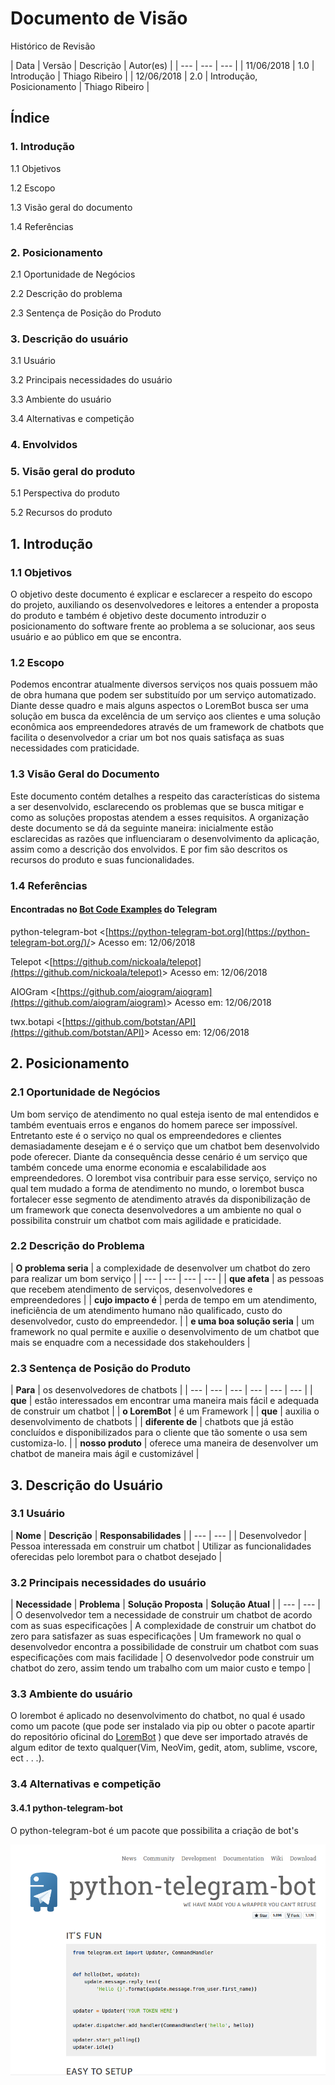 # Documento de Visão

Histórico de Revisão

| Data | Versão | Descrição | Autor\(es\) |
| --- | --- | --- |
| 11/06/2018 | 1.0 | Introdução | Thiago Ribeiro |
| 12/06/2018 | 2.0 | Introdução, Posicionamento | Thiago Ribeiro |

## Índice

### 1. Introdução

1.1 Objetivos

1.2 Escopo

1.3 Visão geral do documento

1.4 Referências

### 2. Posicionamento

2.1 Oportunidade de Negócios

2.2 Descrição do problema

2.3 Sentença de Posição do Produto

### 3. Descrição do usuário

3.1 Usuário

3.2 Principais necessidades do usuário

3.3 Ambiente do usuário

3.4 Alternativas e competição

### 4. Envolvidos

### 5. Visão geral do produto

5.1 Perspectiva do produto

5.2 Recursos do produto

## 1. Introdução

### 1.1 Objetivos

O objetivo deste documento é explicar e esclarecer a respeito do escopo do projeto, auxiliando os desenvolvedores e leitores a entender a proposta do produto e também é objetivo deste documento introduzir o posicionamento do software frente ao problema a se solucionar, aos seus usuário e ao público em que se encontra.

### 1.2 Escopo

Podemos encontrar atualmente diversos serviços nos quais possuem mão de obra humana que podem ser substituído por um serviço automatizado. Diante desse quadro e mais alguns aspectos o LoremBot busca ser uma solução em busca da excelência de um serviço aos clientes e uma solução econômica aos empreendedores através de um framework de chatbots que facilita o desenvolvedor a criar um bot nos quais satisfaça as suas necessidades com praticidade.

### 1.3 Visão Geral do Documento

Este documento contém detalhes a respeito das características do sistema a ser desenvolvido, esclarecendo os problemas que se busca mitigar e como as soluções propostas atendem a esses requisitos. A organização deste documento se dá da seguinte maneira: inicialmente estão esclarecidas as razões que influenciaram o desenvolvimento da aplicação, assim como a descrição dos envolvidos. E por fim são descritos os recursos do produto e suas funcionalidades.

### 1.4 Referências

#### Encontradas no [Bot Code Examples](https://core.telegram.org/bots/samples) do Telegram 

python-telegram-bot &lt;[https://python-telegram-bot.org](https://python-telegram-bot.org/)/&gt; Acesso em: 12/06/2018

Telepot &lt;[https://github.com/nickoala/telepot](https://github.com/nickoala/telepot)&gt; Acesso em: 12/06/2018

AIOGram &lt;[https://github.com/aiogram/aiogram](https://github.com/aiogram/aiogram)&gt; Acesso em: 12/06/2018

twx.botapi &lt;[https://github.com/botstan/API](https://github.com/botstan/API)&gt; Acesso em: 12/06/2018

## 2. Posicionamento

### 2.1 Oportunidade de Negócios

Um bom serviço de atendimento no qual esteja isento de mal entendidos e também eventuais erros e enganos do homem parece ser impossível.  Entretanto este é o serviço no qual os empreendedores e clientes demasiadamente desejam e é o serviço que um chatbot bem desenvolvido pode oferecer. Diante da consequência desse cenário é um serviço que também concede uma enorme economia e escalabilidade aos empreendedores. O lorembot visa contribuir para esse serviço, serviço no qual tem mudado a forma de atendimento no mundo, o lorembot busca fortalecer esse segmento de atendimento através da disponibilização de um framework que conecta desenvolvedores a um ambiente no qual o possibilita construir um chatbot com mais agilidade e praticidade. 

### 2.2 Descrição do Problema

| **O problema seria** | a complexidade de desenvolver um chatbot do zero para realizar um bom serviço |
| --- | --- | --- | --- |
| **que afeta** | as pessoas que recebem atendimento de serviços, desenvolvedores e empreendedores |
| **cujo impacto é** | perda de tempo em um atendimento, ineficiência de um atendimento humano não qualificado, custo do desenvolvedor, custo do empreendedor. |
| **e uma boa solução seria** | um framework no qual permite e auxilie o desenvolvimento de um chatbot que mais se enquadre com a necessidade dos stakehoulders |

### 2.3 Sentença de Posição do Produto

| **Para** | os desenvolvedores de chatbots |
| --- | --- | --- | --- | --- | --- |
| **que** | estão interessados em encontrar uma maneira mais fácil e adequada de construir um chatbot |
| **o LoremBot** | é um Framework  |
| **que** | auxilia o desenvolvimento de chatbots |
| **diferente de** | chatbots que já estão concluídos e disponibilizados para o cliente que tão somente o usa sem customiza-lo. |
| **nosso produto** | oferece uma maneira de desenvolver um chatbot de maneira mais ágil e customizável |

## 3. Descrição do Usuário

### 3.1 Usuário

| **Nome** | **Descrição** | **Responsabilidades** |
| --- | --- |
| Desenvolvedor | Pessoa interessada em construir um chatbot  | Utilizar as funcionalidades oferecidas pelo lorembot para o chatbot desejado |

### 3.2 Principais necessidades do usuário

| **Necessidade** | **Problema** | **Solução Proposta** | **Solução Atual** |
| --- | --- |
| O desenvolvedor tem a necessidade de construir um chatbot de acordo com as suas especificações | A complexidade de construir um chatbot do zero para satisfazer as suas especificações | Um framework no qual o desenvolvedor encontra a possibilidade de construir um chatbot com suas especificações com mais facilidade | O desenvolvedor pode construir um chatbot do zero, assim tendo um trabalho com um maior custo e tempo |

### 3.3 Ambiente do usuário

O lorembot é aplicado no desenvolvimento do chatbot,  no qual é usado como um pacote \(que pode ser instalado via pip ou obter o pacote apartir do repositório oficinal do [LoremBot](https://github.com/DSW12018/LoremBot) \) que deve ser importado através de algum editor de texto qualquer\(Vim, NeoVim, gedit, atom, sublime, vscore, ect . . .\). 

### 3.4 Alternativas e competição

#### 3.4.1 python-telegram-bot

O python-telegram-bot é um pacote que possibilita a criação de bot's

![](.gitbook/assets/python-telegram-bot.png)



